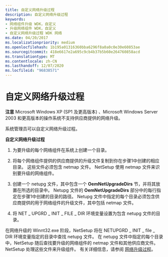 ```yaml
---
title: 自定义网络升级过程
description: 自定义网络升级过程
keywords:
- 网络组件升级 WDK，自定义
- 升级网络组件 WDK，自定义
- 自定义网络升级过程 WDK 网络
ms.date: 04/20/2017
ms.localizationpriority: medium
ms.openlocfilehash: 1b195a01316360bba6296f8a0a0c0e30e60853ae
ms.sourcegitcommit: 418e6617e2a695c9cb4b37b5b60e264760858acd
ms.translationtype: MT
ms.contentlocale: zh-CN
ms.lasthandoff: 12/07/2020
ms.locfileid: "96838571"
---
```

# <a name="customizing-the-network-upgrade-process"></a>自定义网络升级过程





**注意**  Microsoft Windows XP (SP1 及更高版本) 、Microsoft Windows Server 2003 和更高版本的操作系统不支持供应商提供的网络升级。

 

系统管理员可以自定义网络升级过程。

**自定义网络升级过程**

1.  为要升级的每个网络组件在系统上创建一个目录。

2.  将每个网络组件提供的供应商提供的升级文件复制到你在步骤1中创建的相应目录。 这些文件必须包含 netmap 文件。 NetSetup 使用 netmap 文件来识别要升级的网络组件。

3.  创建一个 netupg 文件，其中包含一个 **OemNetUpgradeDirs** 节，并将其放置在所选的目录中。 Netupg 文件的 **OemNetUpgradeDirs** 部分中的每行指定在步骤1中创建的目录的路径。 Netupg 文件中指定的每个目录必须包含供应商提供的用于网络组件的升级文件，其中包括 netmap 文件。

4.  将 NET \_ UPGRD \_ INIT \_ FILE \_ DIR 环境变量设置为包含 netupg 文件的目录。

在网络升级的 Winnt32.exe 阶段，NetSetup 将在 NETUPGRD \_ INIT \_ file \_ DIR 环境变量指定的目录中查找 netupg 文件。 在 netupg 文件中指定的每个目录中，NetSetup 随后查找要升级的网络组件的 netmap 文件和其他供应商文件。 NetSetup 处理这些文件来升级组件。 有关详细信息，请参阅 [网络升级过程](the-network-upgrade-process.md)。

 

 





